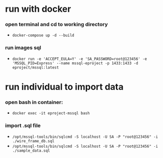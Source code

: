 # run with docker 
### open terminal and cd to working directory
- `docker-compose up -d --build`


### run images sql 
- `docker run -e 'ACCEPT_EULA=Y' -e 'SA_PASSWORD=root@123456' -e 'MSSQL_PID=Express' --name mssql-eproject -p 1433:1433 -d eproject/mssql:latest`

# run individual to import data
### open bash in container: 
- `docker exec -it eproject-mssql bash`
### import .sql file 
- `/opt/mssql-tools/bin/sqlcmd -S localhost -U SA -P "root@123456" -i  ./wire_frame_db.sql`
- `/opt/mssql-tools/bin/sqlcmd -S localhost -U SA -P "root@123456" -i  ./sample_data.sql`
